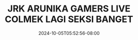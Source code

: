 --- 
title: "JRK ARUNIKA GAMERS LIVE  COLMEK LAGI SEKSI BANGET"
description: "streaming bokep JRK ARUNIKA GAMERS LIVE  COLMEK LAGI SEKSI BANGET   video full new"
date: 2024-10-05T05:52:56-08:00
file_code: "i37n9k5uxnn4"
draft: false
cover: "qqv1u2jwvnb39r7x.jpg"
tags: ["JRK", "ARUNIKA", "GAMERS", "LIVE", "COLMEK", "LAGI", "SEKSI", "BANGET", "bokep-indo", "bokep-viral", "bokep-ig"]
length: 1892
fld_id: "1484066"
foldername: "Arunika"
categories: ["Arunika"]
views: 0
---